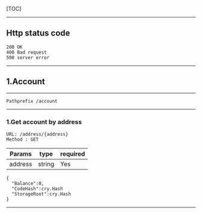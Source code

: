 [TOC]

---

## Http status code

```
200 OK
400 Bad request
500 server error
```

---

## 1.Account

---

```
Pathprefix /account
```

---

### 1.Get account by address

```
URL: /address/{address}
Method : GET
```

| Params  | type   | required |
| ------- | ------ | -------- |
| address | string | Yes      |

```
{
  "Balance":0,
  "CodeHash":cry.Hash
  "StorageRoot":cry.Hash
}
```

---





